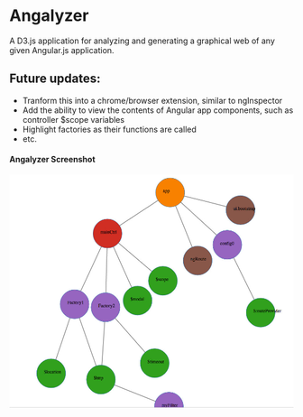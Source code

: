 # Angalyzer
A D3.js application for analyzing and generating a graphical web of any given 
Angular.js application.

## Future updates:
* Tranform this into a chrome/browser extension, similar to ngInspector
* Add the ability to view the contents of Angular app components, such as controller $scope variables
* Highlight factories as their functions are called
* etc.

#### Angalyzer Screenshot
![Angalyzer Screenshot](https://raw.githubusercontent.com/colin92/Angalyzer/master/Angalyzer.jpg)

